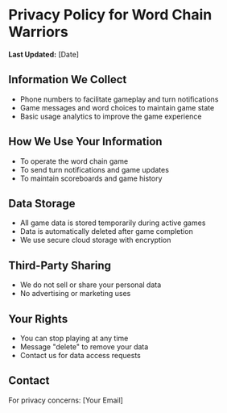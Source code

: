 # Privacy Policy for Word Chain Warriors

**Last Updated:** [Date]

## Information We Collect
- Phone numbers to facilitate gameplay and turn notifications
- Game messages and word choices to maintain game state
- Basic usage analytics to improve the game experience

## How We Use Your Information
- To operate the word chain game
- To send turn notifications and game updates
- To maintain scoreboards and game history

## Data Storage
- All game data is stored temporarily during active games
- Data is automatically deleted after game completion
- We use secure cloud storage with encryption

## Third-Party Sharing
- We do not sell or share your personal data
- No advertising or marketing uses

## Your Rights
- You can stop playing at any time
- Message "delete" to remove your data
- Contact us for data access requests

## Contact
For privacy concerns: [Your Email]
